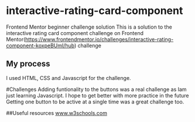 # interactive-rating-card-component
Frontend Mentor beginner challenge solution
This is a solution to the interactive rating card component challenge on Frontend Mentor(https://www.frontendmentor.io/challenges/interactive-rating-component-koxpeBUmI/hub) challenge

## My process
I used HTML, CSS and Javascript for the challenge.

#Challenges
Adding funtionality to the buttons was a real challenge as Iam just learning Javascript. I hope to get better with more practice in the future 
Getting one button to be active at a single time was a great challenge too.

##Useful resources
www.w3schools.com
